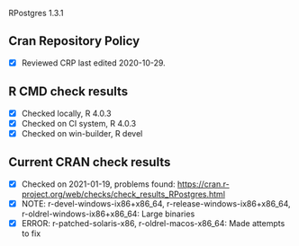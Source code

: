 RPostgres 1.3.1

## Cran Repository Policy

- [x] Reviewed CRP last edited 2020-10-29.

## R CMD check results

- [x] Checked locally, R 4.0.3
- [x] Checked on CI system, R 4.0.3
- [x] Checked on win-builder, R devel

## Current CRAN check results

- [x] Checked on 2021-01-19, problems found: https://cran.r-project.org/web/checks/check_results_RPostgres.html
- [x] NOTE: r-devel-windows-ix86+x86_64, r-release-windows-ix86+x86_64, r-oldrel-windows-ix86+x86_64: Large binaries
- [x] ERROR: r-patched-solaris-x86, r-oldrel-macos-x86_64: Made attempts to fix
